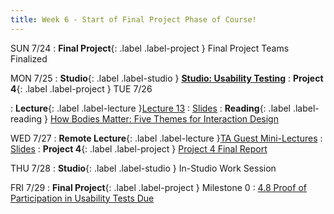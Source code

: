 ```yaml
---
title: Week 6 - Start of Final Project Phase of Course!
---
```


SUN 7/24
: **Final Project**{: .label .label-project } Final Project Teams Finalized

MON 7/25
: **Studio**{: .label .label-studio } [**Studio: Usability Testing**](#)
: **Project 4**{: .label .label-project } 
TUE 7/26

: **Lecture**{: .label .label-lecture }[Lecture 13](https://bcourses.berkeley.edu/courses/1515859/external_tools/78985)
	: [Slides](https://drive.google.com/drive/folders/1QaZaZay39VsE3DDVGFWscu2TYw-M21s2?usp=sharing)
: **Reading**{: .label .label-reading } [How Bodies Matter: Five Themes for Interaction Design](https://drive.google.com/file/d/1sk8ak4ucNNAAgGLf6Ukx_SnuSuSOMUQX/view)


WED 7/27
: **Remote Lecture**{: .label .label-lecture }[TA Guest Mini-Lectures](https://bcourses.berkeley.edu/courses/1515859/external_tools/78985)
	: [Slides](https://drive.google.com/drive/folders/1QaZaZay39VsE3DDVGFWscu2TYw-M21s2?usp=sharing)
: **Project 4**{: .label .label-project } [Project 4 Final Report](https://docs.google.com/document/d/1EXzERZ7lBEhtPJg8pLuv9EcLn-JCeEzRtZX8mVKX2HU/edit#heading=h.7w6w11lj2zrx)

THU 7/28
: **Studio**{: .label .label-studio } In-Studio Work Session

FRI 7/29
: **Final Project**{: .label .label-project } Milestone 0
: [4.8 Proof of Participation in Usability Tests Due](https://docs.google.com/document/d/1EXzERZ7lBEhtPJg8pLuv9EcLn-JCeEzRtZX8mVKX2HU/edit#heading=h.ynj4ln4yle9)




